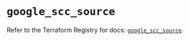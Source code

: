 # `google_scc_source`

Refer to the Terraform Registry for docs: [`google_scc_source`](https://registry.terraform.io/providers/hashicorp/google-beta/6.11.2/docs/resources/google_scc_source).

